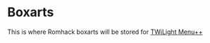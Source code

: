 # Boxarts
This is where Romhack boxarts will be stored for [TWiLight Menu++](https://github.com/RocketRobz/TWiLightMenu)
